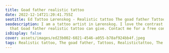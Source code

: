 ```yaml
---
title: Goad father realistic tattoo
date: 2022-12-14T21:20:41.755Z
seotitle: Ed Tattoo Lørenskog - Realistic tattoo The goad father Tattoos
seodescription: I am a tattoo artist in Lørenskog. I love the contrast and dept
  that Goad father realistic tattoo can give. Contact me for a free consultation
isDisplay: false
cover: assets/images/ed23b002-6021-4546-a055-b78af924bb4f.jpeg
tags: Realistic tattoo, The goad father, Tattoos, Realistictattoo, The goad father
---
```

